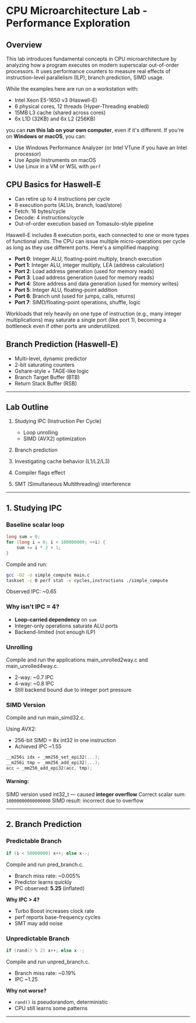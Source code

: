 # CPU Microarchitecture Lab - Performance Exploration

## Overview

This lab introduces fundamental concepts in CPU microarchitecture by analyzing how a program executes on modern superscalar out-of-order processors. It uses performance counters to measure real effects of instruction-level parallelism (ILP), branch prediction, SIMD usage.

While the examples here are run on a workstation with:

* Intel Xeon E5-1650 v3 (Haswell-E)
* 6 physical cores, 12 threads (Hyper-Threading enabled)
* 15MB L3 cache (shared across cores)
* 6x L1D (32KB) and 6x L2 (256KB)

you can **run this lab on your own computer**, even if it's different. If you're on **Windows or macOS**, you can:

* Use Windows Performance Analyzer (or Intel VTune if you have an Intel processor)
* Use Apple Instruments on macOS
* Use Linux in a VM or WSL with `perf`

## CPU Basics for Haswell-E

* Can retire up to 4 instructions per cycle
* 8 execution ports (ALUs, branch, load/store)
* Fetch: 16 bytes/cycle
* Decode: 4 instructions/cycle
* Out-of-order execution based on Tomasulo-style pipeline

Haswell-E includes 8 execution ports, each connected to one or more types of functional units. The CPU can issue multiple micro-operations per cycle as long as they use different ports. Here's a simplified mapping:

- **Port 0**: Integer ALU, floating-point multiply, branch execution
- **Port 1**: Integer ALU, integer multiply, LEA (address calculation)
- **Port 2**: Load address generation (used for memory reads)
- **Port 3**: Load address generation (used for memory reads)
- **Port 4**: Store address and data generation (used for memory writes)
- **Port 5**: Integer ALU, floating-point addition
- **Port 6**: Branch unit (used for jumps, calls, returns)
- **Port 7**: SIMD/floating-point operations, shuffle, logic

Workloads that rely heavily on one type of instruction (e.g., many integer multiplications) may saturate a single port (like port 1), becoming a bottleneck even if other ports are underutilized.


## Branch Prediction (Haswell-E)

* Multi-level, dynamic predictor
* 2-bit saturating counters
* Gshare-style + TAGE-like logic
* Branch Target Buffer (BTB)
* Return Stack Buffer (RSB)

---

## Lab Outline

1. Studying IPC (Instruction Per Cycle)

   * Loop unrolling
   * SIMD (AVX2) optimization
2. Branch prediction
3. Investigating cache behavior (L1/L2/L3)
4. Compiler flags effect
5. SMT (Simultaneous Multithreading) interference

---

## 1. Studying IPC

### Baseline scalar loop

```c
long sum = 0;
for (long i = 0; i < 100000000; ++i) {
    sum += i * 2 + 1;
}
```

Compile and run:

```bash
gcc -O2 -o simple_compute main.c
taskset -c 0 perf stat -e cycles,instructions ./simple_compute
```

Observed IPC: \~0.65

### Why isn't IPC = 4?

* **Loop-carried dependency** on `sum`
* Integer-only operations saturate ALU ports
* Backend-limited (not enough ILP)

### Unrolling
Compile and run the applications main_unrolled2way.c and main_unrolled4way.c.

* 2-way: \~0.7 IPC
* 4-way: \~0.8 IPC
* Still backend bound due to integer port pressure

### SIMD Version
Compile and run main_simd32.c.

Using AVX2:

* 256-bit SIMD = 8x int32 in one instruction
* Achieved IPC \~1.55

```c
__m256i idx = _mm256_set_epi32(...);
__m256i tmp = _mm256_add_epi32(...);
acc = _mm256_add_epi32(acc, tmp);
```

#### Warning:

SIMD version used int32\_t — caused **integer overflow**
Correct scalar sum: `10000000000000000`
SIMD result: incorrect due to overflow

---

## 2. Branch Prediction

### Predictable Branch

```c
if (i < 50000000) x++; else x--;
```

Compile and run pred_branch.c.

* Branch miss rate: \~0.005%
* Predictor learns quickly
* IPC observed: **5.25** (inflated)

**Why IPC > 4?**

* Turbo Boost increases clock rate
* perf reports base-frequency cycles
* SMT may add noise

### Unpredictable Branch

```c
if (rand() % 2) x++; else x--;
```
Compile and run unpred_branch.c. 

* Branch miss rate: \~0.19%
* IPC \~1.25

**Why not worse?**

* `rand()` is pseudorandom, deterministic
* CPU still learns some patterns

---

